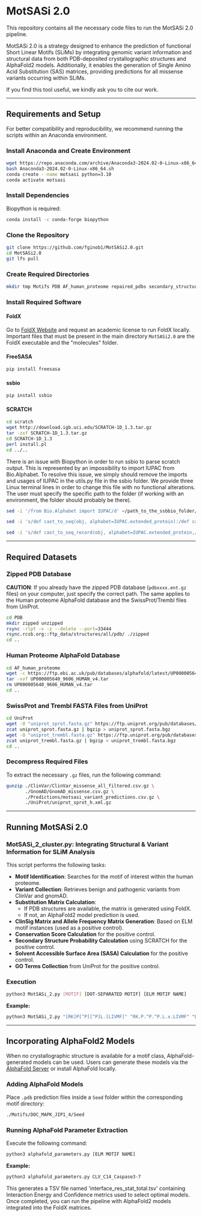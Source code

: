 # MotSASi 2.0

This repository contains all the necessary code files to run the MotSASi 2.0 pipeline.

MotSASi 2.0 is a strategy designed to enhance the prediction of functional Short Linear Motifs (SLiMs) by integrating genomic variant information and structural data from both PDB-deposited crystallographic structures and AlphaFold2 models. Additionally, it enables the generation of Single Amino Acid Substitution (SAS) matrices, providing predictions for all missense variants occurring within SLiMs.

If you find this tool useful, we kindly ask you to cite our work.

---

## Requirements and Setup

For better compatibility and reproducibility, we recommend running the scripts within an Anaconda environment.

### **Install Anaconda and Create Environment**

```bash
wget https://repo.anaconda.com/archive/Anaconda3-2024.02-0-Linux-x86_64.sh
bash Anaconda3-2024.02-0-Linux-x86_64.sh
conda create --name motsasi python=3.10
conda activate motsasi
```

### **Install Dependencies**

Biopython is required:

```bash
conda install -c conda-forge biopython
```

### **Clone the Repository**

```bash
git clone https://github.com/fginob1/MotSASi2.0.git
cd MotSASi2.0
git lfs pull
```

### **Create Required Directories**

```bash
mkdir tmp Motifs PDB AF_human_proteome repaired_pdbs secondary_structures scratch
```

### **Install Required Software**

#### **FoldX**

Go to [FoldX Website](https://foldxsuite.crg.eu/academic-license-info) and request an academic license to run FoldX locally. Important files that must be present in the main directory `MotSASi2.0` are the FoldX executable and the "molecules" folder.

#### **FreeSASA**

```bash
pip install freesasa
```

#### **ssbio**

```bash
pip install ssbio
```


#### **SCRATCH**

```bash
cd scratch
wget http://download.igb.uci.edu/SCRATCH-1D_1.3.tar.gz
tar -zxf SCRATCH-1D_1.3.tar.gz
cd SCRATCH-1D_1.3
perl install.pl
cd ../..
```

There is an issue with Biopython in order to run ssbio to parse scratch output. This is represented by an impossibility to import IUPAC from Bio.Alphabet. To resolve this issue, we simply should remove the imports and usages of IUPAC in the utils.py file in the ssbio folder. We provide three Linux terminal lines in order to change this file with no functional alterations. The user must specify the specific path to the folder (if working with an environment, the folder should probably be there).

```bash
sed -i '/from Bio.Alphabet import IUPAC/d' ~/path_to_the_ssbbio_folder/ssbio/protein/sequence/utils/utils.py

sed -i 's/def cast_to_seq(obj, alphabet=IUPAC.extended_protein):/def cast_to_seq(obj):/' ~/path_to_the_ssbbio_folder/ssbio/protein/sequence/utils/utils.py

sed -i 's/def cast_to_seq_record(obj, alphabet=IUPAC.extended_protein,/def cast_to_seq_record(obj,/' ~/path_to_the_ssbbio_folder/ssbio/protein/sequence/utils/utils.py
```

---

## Required Datasets

### **Zipped PDB Database**

**CAUTION**: If you already have the zipped PDB database (`pdbxxxx.ent.gz` files) on your computer, just specify the correct path. The same applies to the Human proteome AlphaFold database and the SwissProt/Trembl files from UniProt.

```bash
cd PDB
mkdir zipped unzipped
rsync -rlpt -v -z --delete --port=33444 
rsync.rcsb.org::ftp_data/structures/all/pdb/ ./zipped
cd ..
```

### **Human Proteome AlphaFold Database**

```bash
cd AF_human_proteome
wget -c https://ftp.ebi.ac.uk/pub/databases/alphafold/latest/UP000005640_9606_HUMAN_v4.tar
tar -xvf UP000005640_9606_HUMAN_v4.tar
rm UP000005640_9606_HUMAN_v4.tar
cd ..
```

### **SwissProt and Trembl FASTA Files from UniProt**

```bash
cd UniProt
wget -O "uniprot_sprot.fasta.gz" https://ftp.uniprot.org/pub/databases/uniprot/current_release/knowledgebase/complete/uniprot_sprot.fasta.gz
zcat uniprot_sprot.fasta.gz | bgzip > uniprot_sprot.fasta.bgz
wget -O "uniprot_trembl.fasta.gz" https://ftp.uniprot.org/pub/databases/uniprot/current_release/knowledgebase/complete/uniprot_trembl.fasta.gz
zcat uniprot_trembl.fasta.gz | bgzip > uniprot_trembl.fasta.bgz
cd ..
```

### **Decompress Required Files**

To extract the necessary `.gz` files, run the following command:

```bash
gunzip ./ClinVar/ClinVar_missense_all_filtered.csv.gz \
       ./GnomAD/GnomAD_missense.csv.gz \
       ./Predictions/motsasi_variant_predictions.csv.gz \
       ./UniProt/uniprot_sprot_h.xml.gz
```

---

## Running MotSASi 2.0

### **MotSASi_2_cluster.py: Integrating Structural & Variant Information for SLiM Analysis**

This script performs the following tasks:

- **Motif Identification**: Searches for the motif of interest within the human proteome.
- **Variant Collection**: Retrieves benign and pathogenic variants from ClinVar and gnomAD.
- **Substitution Matrix Calculation**:
  - If PDB structures are available, the matrix is generated using FoldX.
  - If not, an AlphaFold2 model prediction is used.
- **ClinSig Matrix and Allele Frequency Matrix Generation**: Based on ELM motif instances (used as a positive control).
- **Conservation Score Calculation** for the positive control.
- **Secondary Structure Probability Calculation** using SCRATCH for the positive control.
- **Solvent Accessible Surface Area (SASA) Calculation** for the positive control.
- **GO Terms Collection** from UniProt for the positive control.

### **Execution**

```bash
python3 MotSASi_2.py [MOTIF] [DOT-SEPARATED MOTIF] [ELM MOTIF NAME]
```

**Example:**

```bash
python3 MotSASi_2.py "[RK]P[^P][^P]L.[LIVMF]" "RK.P.^P.^P.L.x.LIVMF" "DOC_MAPK_JIP1_4"
```

---

## Incorporating AlphaFold2 Models

When no crystallographic structure is available for a motif class, AlphaFold-generated models can be used. Users can generate these models via the [AlphaFold Server](https://alphafoldserver.com/) or install AlphaFold locally.

### **Adding AlphaFold Models**

Place `.pdb` prediction files inside a `Seed` folder within the corresponding motif directory:
   ```bash
   ./Motifs/DOC_MAPK_JIP1_4/Seed
   ```
### **Running AlphaFold Parameter Extraction**

Execute the following command:

```bash
python3 alphafold_parameters.py [ELM MOTIF NAME]
```

**Example:**

```bash
python3 alphafold_parameters.py CLV_C14_Caspase3-7
```

This generates a TSV file named 'interface_res_stat_total.tsv' containing Interaction Energy and Confidence metrics used to select optimal models. Once completed, you can run the pipeline with AlphaFold2 models integrated into the FoldX matrices.
